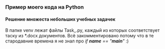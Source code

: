### Пример моего кода на Python
#### Решение множеста небольших учебных задачек
В папке venv лежат файлы Task_.py, каждый из которых соответствует таску из *.docx документов.
Всё закомментировано потому что в те стародавние времена я не знал про *if __name__ == "__main__"* :)

